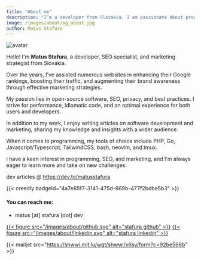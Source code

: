 ```yaml
---
title: "About me"
description: "I’m a developer from Slovakia. I am passionate about programming, marketing, SEO."
image: /images/about/og_about.jpg
author: Matus Stafura
---
```


![avatar](/images/about/avatar.png)

Hello! I'm **Matus Stafura**, a developer, SEO specialist, and marketing strategist from Slovakia. 

Over the years, I've assisted numerous websites in enhancing their Google rankings, boosting their traffic, and augmenting their brand awareness through effective marketing strategies. 

My passion lies in open-source software, SEO, privacy, and best practices. I strive for performance, idiomatic code, and an optimal experience for both users and developers. 

In addition to my work, I enjoy writing articles on software development and marketing, sharing my knowledge and insights with a wider audience.

When it comes to programming, my tools of choice include PHP, Go, Javascript/Typescript, TailwindCSS, bash, neovim, and tmux.

I have a keen interest in programming, SEO, and marketing, and I'm always eager to learn more and take on new challenges.

dev articles @ https://dev.to/matusstafura

{{< creedly badgeId="4a7e85f7-3141-475d-869b-477f2bdbe5b3" >}}

#### You can reach me:
 
- matus [at] stafura [dot] dev

[{{< figure src="/images/about/github.svg" alt="stafura github" >}}](https://github.com/matustafura)
[{{< figure src="/images/about/linkedin.svg" alt="stafura linkedin" >}}](https://www.linkedin.com/in/matus-stafura/)

{{< mailjet src="https://shwwi.mjt.lu/wgt/shwwi/x6sy/form?c=92be566b" >}}
